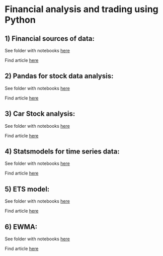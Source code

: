 # Financial analysis and trading using Python

## 1) Financial sources of data:
See folder with notebooks [here](https://github.com/jayashree8/Finance_Trading_In_Python/tree/main/Financial%20sources%20of%20data)

Find article [here](https://jayashree8.medium.com/how-to-get-financial-data-using-python-7a508f25fc39)

## 2) Pandas for stock data analysis:
See folder with notebooks [here](https://github.com/jayashree8/Finance_Trading_In_Python/tree/main/Pandas%20time%20series%20stock%20data)

Find article [here](https://jayashree8.medium.com/how-to-deal-with-time-series-stock-data-using-pandas-3cceb1839721)

## 3) Car Stock analysis:
See folder with notebooks [here](https://github.com/jayashree8/Finance_Trading_In_Python/tree/main/Car%20stock%20analysis)

Find article [here](https://jayashree8.medium.com/toyota-v-s-bmw-v-s-tesla-stock-analysis-using-python-3762caa1713a)

## 4) Statsmodels for time series data:
See folder with notebooks [here](https://github.com/jayashree8/Finance_Trading_In_Python/tree/main/Statsmodels%20for%20time%20series%20data)

Find article [here](https://jayashree8.medium.com/statsmodels-for-time-series-data-72ddab409fdc)

## 5) ETS model:
See folder with notebooks [here](https://github.com/jayashree8/Finance_Trading_In_Python/tree/main/ETS%20model)

Find article [here](https://jayashree8.medium.com/time-series-decomposition-ets-model-using-python-4d2cd04bab77)

## 6) EWMA:
See folder with notebooks [here](https://github.com/jayashree8/Finance_Trading_In_Python/tree/main/EWMA)

Find article [here](https://jayashree8.medium.com/how-to-implement-ewma-plots-using-python-8a158e5bab48)